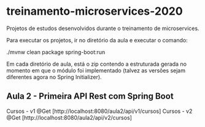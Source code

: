 # treinamento-microservices-2020
Projetos de estudos desenvolvidos durante o treinamento de microservices.

Para executar os projetos, ir no diretório da aula e executar o comando: 

./mvnw clean package spring-boot:run

Em cada diretório de aula, está o zip contendo a estruturada gerada no momento em que o módulo foi implementado (talvez as versões sejam diferentes agora no Spring Initializer).

## Aula 2 - Primeira API Rest com Spring Boot

Cursos - v1 @Get [http://localhost:8080/aula2/api/v1/cursos]
Cursos - v2 @Get [http://localhost:8080/aula2/api/v2/cursos]
